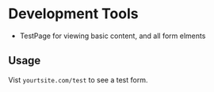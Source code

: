 # Development Tools

 * TestPage for viewing basic content, and all form elments

 ## Usage

 Vist `yourtsite.com/test` to see a test form.
